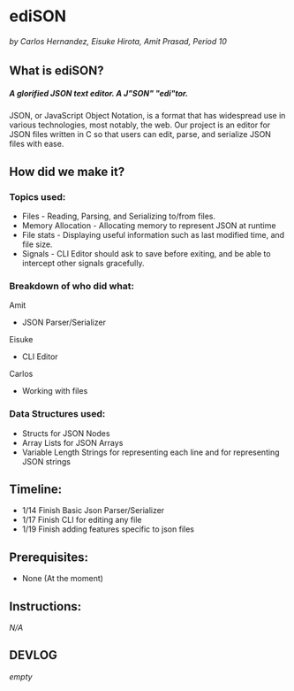 # ediSON
###### *by Carlos Hernandez, Eisuke Hirota, Amit Prasad, Period 10*

## What is ediSON?
##### A glorified JSON text editor. A J"SON" "edi"tor.
JSON, or JavaScript Object Notation, is a format that has widespread use in various technologies, most notably, the web. Our project is an editor for JSON files written in C so that users can edit, parse, and serialize JSON files with ease.

## How did we make it?
### Topics used:
* Files - Reading, Parsing, and Serializing to/from files.
* Memory Allocation - Allocating memory to represent JSON at runtime
* File stats - Displaying useful information such as last modified time, and file size.
* Signals - CLI Editor should ask to save before exiting, and be able to intercept other signals gracefully.

### Breakdown of who did what:
Amit
* JSON Parser/Serializer  

Eisuke
* CLI Editor  

Carlos
* Working with files  

### Data Structures used:
* Structs for JSON Nodes
* Array Lists for JSON Arrays
* Variable Length Strings for representing each line and for representing JSON strings

## Timeline:
* 1/14 Finish Basic Json Parser/Serializer
* 1/17 Finish CLI for editing any file
* 1/19 Finish adding features specific to json files
## Prerequisites:
* None (At the moment)

## Instructions:
*N/A*

## DEVLOG
*empty*
